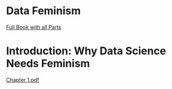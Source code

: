 # Data Feminism

[Full Book with all Parts](https://data-feminism.mitpress.mit.edu/)

# Introduction: Why Data Science Needs Feminism

[Chapter 1.pdf](Data%20Femin%209f461/Chapter_1.pdf)